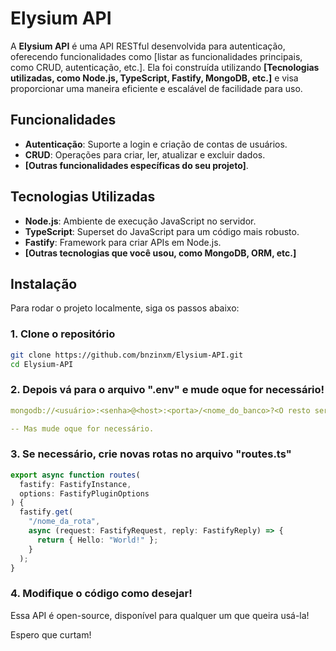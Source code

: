# Elysium API

A **Elysium API** é uma API RESTful desenvolvida para autenticação, oferecendo funcionalidades como [listar as funcionalidades principais, como CRUD, autenticação, etc.]. Ela foi construída utilizando **[Tecnologias utilizadas, como Node.js, TypeScript, Fastify, MongoDB, etc.]** e visa proporcionar uma maneira eficiente e escalável de facilidade para uso.

## Funcionalidades

- **Autenticação**: Suporte a login e criação de contas de usuários.
- **CRUD**: Operações para criar, ler, atualizar e excluir dados.
- **[Outras funcionalidades específicas do seu projeto]**.

## Tecnologias Utilizadas

- **Node.js**: Ambiente de execução JavaScript no servidor.
- **TypeScript**: Superset do JavaScript para um código mais robusto.
- **Fastify**: Framework para criar APIs em Node.js.
- **[Outras tecnologias que você usou, como MongoDB, ORM, etc.]**

## Instalação

Para rodar o projeto localmente, siga os passos abaixo:

### 1. Clone o repositório

```bash
git clone https://github.com/bnzinxm/Elysium-API.git
cd Elysium-API
```

### 2. Depois vá para o arquivo ".env" e mude oque for necessário!

```yaml
mongodb://<usuário>:<senha>@<host>:<porta>/<nome_do_banco>?<O resto será gerado a partir daqui>

-- Mas mude oque for necessário.
```

### 3. Se necessário, crie novas rotas no arquivo "routes.ts"

```typescript
export async function routes(
  fastify: FastifyInstance,
  options: FastifyPluginOptions
) {
  fastify.get(
    "/nome_da_rota",
    async (request: FastifyRequest, reply: FastifyReply) => {
      return { Hello: "World!" };
    }
  );
}
```

### 4. Modifique o código como desejar!

Essa API é open-source, disponível para qualquer um que queira usá-la!

Espero que curtam!
